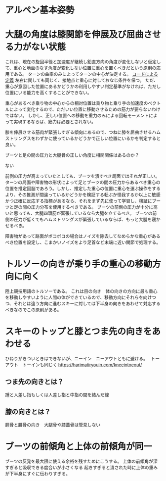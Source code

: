 # アルペン基本姿勢

# 大腿の角度は膝関節を伸展及び屈曲させる力がない状態
これは、現在の旋回半径と加速度が継続し鉛直方向の角度が変化しないと仮定して、重心と地面のなす角度が変化しない位置に重心を置くべきだという原則の応用である。
ターンの曲率のみによってターンの中心が決定する。
[コードによる定義](https://github.com/koyakei/shintaido/blob/0ce2efa570b62ee0a70b4c1f667f7c385b08d2a4/src/main/kotlin/ridingSports/balance/RightPositionOfCenterOfMass.kt#L11)
左右に関しても同じく、接地点と重心に対しておなじ条件を保つ。
ただ、重心が意図した位置にあるかどうかの利用しやすい判定基準がなければ、ただし位置にいる能力を高くすることができない。

重心があるべき乗り物の中心からの相対位置は乗り物と乗り手の加速度のベクトルによって変化するので、ただいい位置に移動させるための筋力が要らないわけではない。
しかし、正しい位置への移動を重力のみによる回転モーメントによって実現するならば、筋力は必要とされない。

膝を伸展させる筋肉が緊張しすぎる傾向にあるので、つねに膝を屈曲させるハムストリングスをわずかに使っているかどうかで正しい位置にいるかを判定すると良い。


ブーツと足の間の圧力と大腿骨の正しい角度に相関関係はあるのか？

ない

前側の圧力が高まっていたとしても、ブーツを潰すべき局面ではそれが正しい。
ターンの局面や障害物の形状によって足とブーツの間の圧力からあるべき重心の位置を推定回脳であろう。しかし、推定した重心の位置に重心を運ぶ操作をするより、その推測が間違っているかどうかを検証する転ぶか怪我するか以上に敏感かつ正確に反応する指標があるなら、それをまず先に使って学習し、検証にブーツと足の間の圧力分布を使用するべきである。
ブーツの前側の圧力が十分に高いと思っても、大腿四頭筋が緊張しているなら大腿を立てるべき。
ブーツの前側の圧力が低くてもハムストリングスが緊張しているならば、もっと大腿を寝かせるべき。

障害物があって路面がボコボコの場合はノイズを除去してなめらかな重心があるべき位置を設定し、こまかいノイズをより足首など末端に近い関節で処理する。


# トルソーの向きが乗り手の重心の移動方向に向く
陸上競技用語のトルソーである。
これは目の向き　体の向きの方向に最も重心を移動しやすいように人間の体ができているので、移動方向にそれらを向けつつ、それとは違う方向に進むスキーに対しては下半身の向きをあわせて対応するべきなのでこの原則がある。

# スキーのトップと膝とつま先の向きをあわせる
ひねりがきついときはできないが、ニーイン　ニーアウトともに避ける。　
トーアウト　トーインも同じく
https://harimatiryouin.com/kneeintoeout/

## つま先の向きとは？
踵と人差し指もしくは人差し指と中指の間を結んだ線

## 膝の向きとは？
脛骨と腓骨の向き　大腿骨や膝蓋骨は管見しない

# ブーツの前傾角と上体の前傾角が同一
ブーツの反発を最大限に使える余裕を残すためにこうする。
上体の前傾角が深すぎると吸収できる度合いが小さくなる
起きすぎると潰された時に上体の重みが下半身にすぐに伝わりすぎる。
